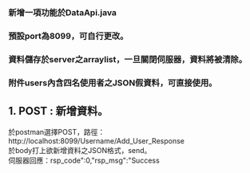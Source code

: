 ### 新增一項功能於DataApi.java     
### 預設port為8099，可自行更改。      
### 資料儲存於server之arraylist，一旦關閉伺服器，資料將被清除。
### 附件users內含四名使用者之JSON假資料，可直接使用。     
## 1. POST : 新增資料。   
於postman選擇POST，路徑： http://localhost:8099/Username/Add_User_Response   
於body打上欲新增資料之JSON格式，send。          
伺服器回應：rsp_code":0,"rsp_msg":"Success